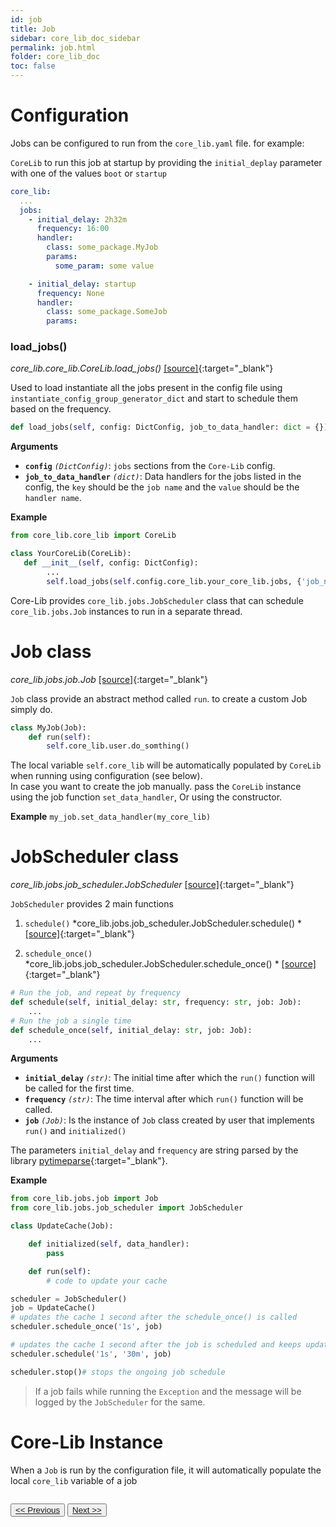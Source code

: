 ```yaml
---
id: job
title: Job
sidebar: core_lib_doc_sidebar
permalink: job.html
folder: core_lib_doc
toc: false
---
```




# Configuration 

Jobs can be configured to run from the `core_lib.yaml` file. for example: 

`CoreLib` to run this job at startup by providing the `initial_deplay` parameter with one of the values `boot` or `startup` 

```yaml
core_lib:
  ...
  jobs:
    - initial_delay: 2h32m
      frequency: 16:00
      handler:
        class: some_package.MyJob
        params:
          some_param: some value

    - initial_delay: startup
      frequency: None
      handler:
        class: some_package.SomeJob
        params:
```



### load_jobs()

*core_lib.core_lib.CoreLib.load_jobs()* [[source]](https://github.com/shay-te/core-lib/blob/master/core_lib/core_lib.py#L26){:target="_blank"}

Used to load instantiate all the jobs present in the config file using `instantiate_config_group_generator_dict` and start to schedule them based on the frequency.

```python
def load_jobs(self, config: DictConfig, job_to_data_handler: dict = {}):
```

**Arguments**

- **`config`** *`(DictConfig)`*: `jobs` sections from the `Core-Lib` config.
- **`job_to_data_handler`** *`(dict)`*: Data handlers for the jobs listed in the config, the `key` should be the `job name` and the `value` should be the `handler name`.

**Example**

```python
from core_lib.core_lib import CoreLib

class YourCoreLib(CoreLib):
   def __init__(self, config: DictConfig):
        ...
        self.load_jobs(self.config.core_lib.your_core_lib.jobs, {'job_name': self,...})
```





Core-Lib provides `core_lib.jobs.JobScheduler` class that can schedule `core_lib.jobs.Job` instances to run in a separate thread.

# Job class

*core_lib.jobs.job.Job* [[source]](https://github.com/shay-te/core-lib/blob/master/core_lib/jobs/job.py#L4){:target="_blank"}

`Job` class provide an abstract method called `run`. to create a custom Job simply do.

```python
class MyJob(Job):
    def run(self):
        self.core_lib.user.do_somthing()
```

The local variable `self.core_lib` will be automatically populated by `CoreLib` when running using configuration (see below).    
In case you want to create the job manually. pass the `CoreLib` instance using the job function `set_data_handler`, Or using the constructor.

**Example**
`my_job.set_data_handler(my_core_lib)` 


# JobScheduler class

*core_lib.jobs.job_scheduler.JobScheduler* [[source]](https://github.com/shay-te/core-lib/blob/master/core_lib/jobs/job_scheduler.py#L10){:target="_blank"}

`JobScheduler` provides 2 main functions 

1. `schedule()` 
*core_lib.jobs.job_scheduler.JobScheduler.schedule() * [[source]](https://github.com/shay-te/core-lib/blob/master/core_lib/jobs/job_scheduler.py#L22){:target="_blank"}

2. `schedule_once()` 
*core_lib.jobs.job_scheduler.JobScheduler.schedule_once() * [[source]](https://github.com/shay-te/core-lib/blob/master/core_lib/jobs/job_scheduler.py#L27){:target="_blank"}

````python
# Run the job, and repeat by frequency
def schedule(self, initial_delay: str, frequency: str, job: Job):
    ...
# Run the job a single time
def schedule_once(self, initial_delay: str, job: Job):
    ... 
````

**Arguments**

- **`initial_delay`** *`(str)`*: The initial time after which the `run()` function will be called for the first time.
- **`frequency`** *`(str)`*: The time interval after which `run()` function will be called.
- **`job`** *`(Job)`*: Is the instance of `Job` class created by user that implements `run()` and `initialized()`

The parameters `initial_delay` and `frequency` are string parsed by the library [pytimeparse](https://github.com/wroberts/pytimeparse){:target="_blank"}.

**Example**
```python
from core_lib.jobs.job import Job
from core_lib.jobs.job_scheduler import JobScheduler

class UpdateCache(Job):

    def initialized(self, data_handler):
        pass

    def run(self):
        # code to update your cache

scheduler = JobScheduler()
job = UpdateCache()
# updates the cache 1 second after the schedule_once() is called
scheduler.schedule_once('1s', job)

# updates the cache 1 second after the job is scheduled and keeps updating every 30 minutes until stop() is called.
scheduler.schedule('1s', '30m', job) 

scheduler.stop()# stops the ongoing job schedule 
```
>If a job fails while running the `Exception` and the message will be logged by the `JobScheduler` for the same.



# Core-Lib Instance

When a `Job` is run by the configuration file, it will automatically populate the local `core_lib` variable of a job 

<div style="margin-top:2em">
    <button class="pagePrevious-btn"><a href="/cache.html"><< Previous</a></button>
    <button class="pageNext-btn"><a href="/connection.html">Next >></a></button>
</div>